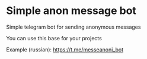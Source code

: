 # Simple anon message bot
Simple telegram bot for sending anonymous messages

You can use this base for your projects

Example (russian): https://t.me/messeanoni_bot
